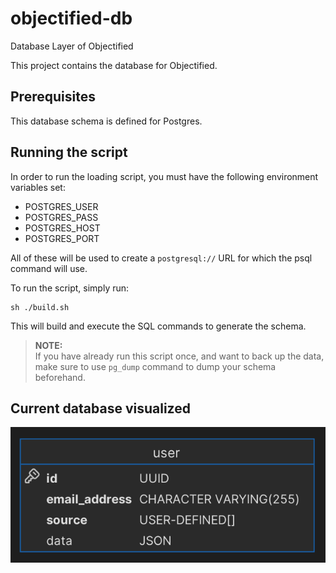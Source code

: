 # objectified-db

Database Layer of Objectified

This project contains the database for Objectified.

## Prerequisites

This database schema is defined for Postgres.

## Running the script

In order to run the loading script, you must have the following environment variables
set:

- POSTGRES_USER
- POSTGRES_PASS
- POSTGRES_HOST
- POSTGRES_PORT

All of these will be used to create a `postgresql://` URL for which the psql command
will use.

To run the script, simply run:

```shell
sh ./build.sh
```

This will build and execute the SQL commands to generate the schema.

> **NOTE:**\
> If you have already run this script once, and want to back up the data, make sure
> to use `pg_dump` command to dump your schema beforehand.

## Current database visualized

![image](images/current-db.png "Current Database Relationship")
